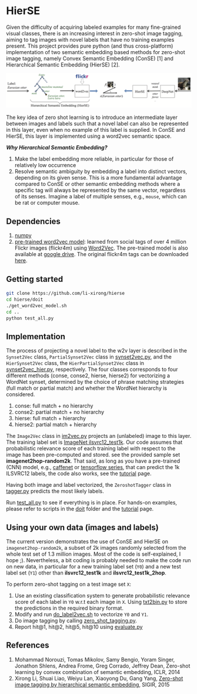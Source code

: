 # HierSE


Given the difficulty of acquiring labeled examples for many fine-grained visual classes,
there is an increasing interest in zero-shot image tagging, aiming to tag images with novel labels that have no training examples present.
This project provides pure python (and thus cross-platform) implementation of two semantic embedding based methods for zero-shot image tagging,
namely Convex Semantic Embedding (ConSE) [1] and Hierarchical Semantic Embedding (HierSE) [2].

![Zero-shot image tagging by hierarchical semantic embedding](hierse-framework.png)

The key idea of zero shot learning is to introduce an intermediate layer between images and labels
such that a novel label can also be represented in this layer, even when no example of this label is supplied.
In ConSE and HierSE, this layer is implemented using a word2vec semantic space.


***Why Hierarchical Semantic Embedding?***


1. Make the label embedding more reliable, in particular for those of relatively low occurrence
2. Resolve semantic ambiguity by embedding a label into distinct vectors, depending on its given sense. This is a more fundamental advantage compared to ConSE or other semantic embedding methods where a specific tag will always be represented by the same vector, regardless of its senses. Imagine a label of multiple senses, e.g., `mouse`, which can be rat or computer mouse. 



## Dependencies

1. [numpy](www.numpy.org) 
2. [pre-trained word2vec model](http://lixirong.net/data/sigir2015/flickr4m.word2vec.tar.gz): learned from social tags of over 4 million Flickr images (flickr4m) using [Word2Vec](http://code.google.com/p/word2vec). The pre-trained model is also available at [google drive](https://drive.google.com/open?id=0B89Vll9z5OVEfnRHUWRSY0dkRjNuRVZYUGtzY0ltVTZ2bkRvSVBTRjd0akEwckVMZGV6WTQ&authuser=0). The original flickr4m tags can be downloaded [here](http://lixirong.net/data/sigir2015/flickr4m-tag.tar.gz). 


## Getting started

```Bash
git clone https://github.com/li-xirong/hierse
cd hierse/doit
./get_word2vec_model.sh 
cd ..
python test_all.py
```

## Implementation

The process of projecting a novel label to the w2v layer is described in the `Synset2Vec` class, `PartialSynset2Vec` class in [synset2vec.py](synset2vec.py),
and the `HierSynset2Vec` class, the `HierPartialSynset2Vec` class in [synset2vec_hier.py](synset2vec_hier.py), respectively.
The four classes corresponds to four different methods (conse, conse2, hierse, hierse2) for vectorizing a WordNet synset, determined by the choice of phrase matching strategies (full match or partial match) and whether the WordNet hierarchy is considered.

1. conse: full match + no hierarchy
2. conse2: partial match + no hierarchy
3. hierse: full match + hierarchy
4. hierse2: partial match + hierarchy


The `Image2Vec` class in [im2vec.py](im2vec.py) projects an (unlabeled) image to this layer. The training label set is [ImageNet ilsvrc12\_test1k](data/synset_words_ilsvrc12_test1k.txt).
Our code assumes that probabilistic relevance score of each training label with respect to the image has been pre-computed and stored. see the provided sample set **imagenet2hop-random2k**. That said, as long as you have a pre-trained (CNN) model, e.g., [caffenet](https://github.com/BVLC/caffe/tree/master/models/bvlc_reference_caffenet) or [tensorflow series](https://github.com/tensorflow/models/tree/master/slim#Pretrained), that can predict the 1k ILSVRC12 labels, the code also works, see the [tutorial](tutorial.md) page.


Having both image and label vectorized, the `ZeroshotTagger` class in [tagger.py](tagger.py) predicts the most likely labels.

Run [test\_all.py](test_all.py) to see if everything is in place. For hands-on examples, please refer to scripts in the [doit](doit) folder and the [tutorial](tutorial.md) page.

## Using your own data (images and labels)

The current version demonstrates the use of ConSE and HierSE on `imagenet2hop-random2k`, a subset of 2k images randomly selected from the whole test set of 1.3 million images. 
Most of the code is self-explained, I hope ;). Nevertheless, a bit coding is probably needed to make the code run on new data, in particular for a new training label set (`Y0`) and a new test label set (`Y1`) other than **ilsvrc12\_test1k** and **ilsvrc12\_test1k\_2hop**.

To perform zero-shot tagging on a test image set `X`:

1. Use an existing classification system to generate probabilistic relevance score of each label in `Y0` w.r.t each image in `X`. Using [txt2bin.py](simpleknn/txt2bin.py) to store the predictions in the required binary format.
2. Modify and run [do\_label2vec.sh](doit/do_label2vec.sh) to vectorize `Y0` and `Y1`.
3. Do image tagging by calling [zero\_shot\_tagging.py](zero_shot_tagging.py). 
4. Report hit@1, hit@2, hit@5, hit@10 using [evaluate.py](evaluate.py)



## References

1. Mohammad Norouzi, Tomas Mikolov, Samy Bengio, Yoram Singer, Jonathon Shlens, Andrea Frome, Greg Corrado, Jeffrey Dean, 
Zero-shot learning by convex combination of semantic embedding, ICLR, 2014
2. Xirong Li, Shuai Liao, Weiyu Lan, Xiaoyong Du, Gang Yang, [Zero-shot image tagging by hierarchical semantic embedding](http://lixirong.net/pub/sigir2015-hierse.pdf), SIGIR, 2015
